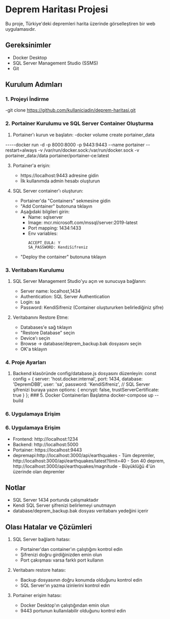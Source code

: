 # Deprem Haritası Projesi

Bu proje, Türkiye'deki depremleri harita üzerinde görselleştiren bir web uygulamasıdır.

## Gereksinimler

- Docker Desktop
- SQL Server Management Studio (SSMS)
- Git
## Kurulum Adımları

### 1. Projeyi İndirme
-git clone https://github.com/kullaniciadin/deprem-haritasi.git
### 2. Portainer Kurulumu ve SQL Server Container Oluşturma

1. Portainer'ı kurun ve başlatın:
-docker volume create portainer_data

-----docker run -d -p 8000:8000 -p 9443:9443 --name portainer --restart=always -v /var/run/docker.sock:/var/run/docker.sock -v portainer_data:/data portainer/portainer-ce:latest

3. Portainer'a erişin:
   - https://localhost:9443 adresine gidin
   - İlk kullanımda admin hesabı oluşturun

4. SQL Server container'ı oluşturun:
   - Portainer'da "Containers" sekmesine gidin
   - "Add Container" butonuna tıklayın
   - Aşağıdaki bilgileri girin:
     - Name: sqlserver
     - Image: mcr.microsoft.com/mssql/server:2019-latest
     - Port mapping: 1434:1433
     - Env variables:
       ```
       ACCEPT_EULA: Y
       SA_PASSWORD: KendiSifreniz
       ```
   - "Deploy the container" butonuna tıklayın

### 3. Veritabanı Kurulumu

1. SQL Server Management Studio'yu açın ve sunucuya bağlanın:
   - Server name: localhost,1434
   - Authentication: SQL Server Authentication
   - Login: sa
   - Password: KendiSifreniz (Container oluştururken belirlediğiniz şifre)

2. Veritabanını Restore Etme:
   - Databases'e sağ tıklayın
   - "Restore Database" seçin
   - Device'ı seçin
   - Browse -> database/deprem_backup.bak dosyasını seçin
   - OK'a tıklayın

### 4. Proje Ayarları

1. Backend klasöründe config/database.js dosyasını düzenleyin:
 const config = {
server: 'host.docker.internal',
port: 1434,
database: 'DepremDBB',
user: 'sa',
password: 'KendiSifreniz', // SQL Server şifrenizi buraya yazın
options: {
encrypt: false,
trustServerCertificate: true
}
};                                                                                                                                                                                                                   ### 5. Docker Containerları Başlatma
         docker-compose up --build

### 6. Uygulamaya Erişim

### 6. Uygulamaya Erişim

- Frontend: http://localhost:1234
- Backend: http://localhost:5000
- Portainer: https://localhost:9443
- depremapi:http://localhost:3000/api/earthquakes - Tüm depremler, http://localhost:3000/api/earthquakes/latest?limit=40 - Son 40 deprem, http://localhost:3000/api/earthquakes/magnitude - Büyüklüğü 4\'ün üzerinde olan depremler


## Notlar

- SQL Server 1434 portunda çalışmaktadır
- Kendi SQL Server şifrenizi belirlemeyi unutmayın
- database/deprem_backup.bak dosyası veritabanı yedeğini içerir

## Olası Hatalar ve Çözümleri

1. SQL Server bağlantı hatası:
   - Portainer'dan container'ın çalıştığını kontrol edin
   - Şifrenizi doğru girdiğinizden emin olun
   - Port çakışması varsa farklı port kullanın

2. Veritabanı restore hatası:
   - Backup dosyasının doğru konumda olduğunu kontrol edin
   - SQL Server'ın yazma izinlerini kontrol edin

3. Portainer erişim hatası:
   - Docker Desktop'ın çalıştığından emin olun
   - 9443 portunun kullanılabilir olduğunu kontrol edin

      

